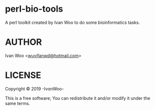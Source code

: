 # perl-bio-tools

A perl toolkit created by Ivan Woo to do some bioinformatics tasks.

# AUTHOR

Ivan Woo <<wuyifanwd@hotmail.com>>

# LICENSE

Copyright &copy; 2019 -Iv&alpha;nWoo-  

This is a free software; You can redistribute it and/or modify it under the same terms.